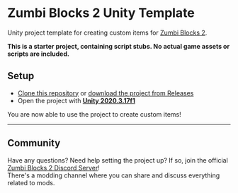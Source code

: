 # Zumbi Blocks 2 Unity Template

Unity project template for creating custom items for [Zumbi Blocks 2](https://store.steampowered.com/app/1941780/Zumbi_Blocks_2_Open_Alpha/).

**This is a starter project, containing script stubs. No actual game assets or scripts are included.**

## Setup

- [Clone this repository](https://docs.github.com/en/repositories/creating-and-managing-repositories/cloning-a-repository) or [download the project from Releases](https://github.com/nyawoi/ZumbiBlocks2UnityTemplate/releases/latest/)
- Open the project with **[Unity 2020.3.17f1](https://unity.com/releases/editor/whats-new/2020.3.17)**

You are now able to use the project to create custom items!

---

## Community

Have any questions? Need help setting the project up? If so, join the official [Zumbi Blocks 2 Discord Server](https://discord.gg/eCWaHR9)!  
There's a modding channel where you can share and discuss everything related to mods.
